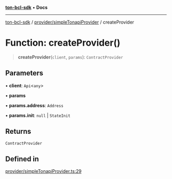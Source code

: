 [**ton-bcl-sdk**](../../../README.md) • **Docs**

***

[ton-bcl-sdk](../../../README.md) / [provider/simpleTonapiProvider](../README.md) / createProvider

# Function: createProvider()

> **createProvider**(`client`, `params`): `ContractProvider`

## Parameters

• **client**: `Api`\<`any`\>

• **params**

• **params.address**: `Address`

• **params.init**: `null` \| `StateInit`

## Returns

`ContractProvider`

## Defined in

[provider/simpleTonapiProvider.ts:29](https://github.com/ton-fun-tech/ton-bcl-sdk/blob/7a6b80908ebab30efbdc8b1f59fd42fa681bf4aa/src/provider/simpleTonapiProvider.ts#L29)
